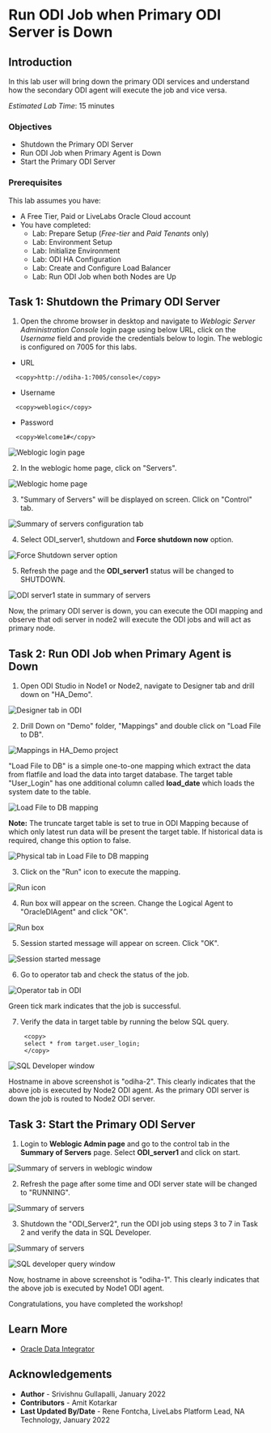 # Run ODI Job when Primary ODI Server is Down

## Introduction
In this lab user will bring down the primary ODI services and understand how the secondary ODI agent will execute the job and vice versa.

*Estimated Lab Time*: 15 minutes

### Objectives
* Shutdown the Primary ODI Server
* Run ODI Job when Primary Agent is Down
* Start the Primary ODI Server

### Prerequisites
This lab assumes you have:
- A Free Tier, Paid or LiveLabs Oracle Cloud account
- You have completed:
    - Lab: Prepare Setup (*Free-tier* and *Paid Tenants* only)
    - Lab: Environment Setup
    - Lab: Initialize Environment
    - Lab: ODI HA Configuration
    - Lab: Create and Configure Load Balancer
    - Lab: Run ODI Job when both Nodes are Up


## Task 1: Shutdown the Primary ODI Server

1) Open the chrome browser in desktop and navigate to *Weblogic Server Administration Console* login page using below URL, click on the *Username* field and provide the credentials below to login. The weblogic is configured on 7005 for this labs.

  - URL

  ```
    <copy>http://odiha-1:7005/console</copy>
  ```  

  - Username

  ```
    <copy>weblogic</copy>
  ```

  - Password

  ```
    <copy>Welcome1#</copy>
  ```

  ![Weblogic login page](images/weblogic-login.png " ")

2) In the weblogic home page, click on "Servers".

  ![Weblogic home page](images/weblogic-home.png " ")

3) "Summary of Servers" will be displayed on screen. Click on "Control" tab.

  ![Summary of servers configuration tab](images/weblogic-server-status.png " ")

4) Select ODI_server1, shutdown and **Force shutdown now** option.

  ![Force Shutdown server option](images/weblogic-odi1-down.png " ")

5) Refresh the page and the **ODI_server1** status will be changed to SHUTDOWN.

  ![ODI server1 state in summary of servers](images/odi1-down-status.png " ")

Now, the primary ODI server is down, you can execute the ODI mapping and observe that odi server in node2 will execute the ODI jobs and will act as primary node.


## Task 2: Run ODI Job when Primary Agent is Down

1) Open ODI Studio in Node1 or Node2, navigate to Designer tab and drill down on "HA_Demo".

  ![Designer tab in ODI](./images/odi-designer-1.png " ")

2) Drill Down on "Demo" folder, "Mappings" and double click on "Load File to DB".

  ![Mappings in HA_Demo project](./images/odi-designer-2.png " ")

   "Load File to DB" is a simple one-to-one mapping which extract the data from flatfile and load the data into target database. The target table "User_Login" has one additional column called **load\_date** which loads the system date to the table.

  ![Load File to DB mapping](./images/odi-designer-3.png " ")

 **Note:** The truncate target table is set to true in ODI Mapping because of which only latest run data will be present the target table. If historical data is required, change this option to false.

   ![Physical tab in Load File to DB mapping](./images/odi-designer-4.png " ")

3) Click on the "Run" icon to execute the mapping.

  ![Run icon](./images/odi-designer-run.png " ")

4) Run box will appear on the screen. Change the Logical Agent to "OracleDIAgent" and click "OK".

  ![Run box](./images/odi-run-box.png " ")

5) Session started message will appear on screen. Click "OK".

  ![Session started message](./images/odi-session-start.png " ")

6) Go to operator tab and check the status of the job.

  ![Operator tab in ODI](./images/odi-operator-1.png " ")

  Green tick mark indicates that the job is successful.

7) Verify the data in target table by running the below SQL query.

   ```
    <copy>
    select * from target.user_login;
    </copy>
   ```
  ![SQL Developer window](./images/sql-developer-3.png " ")
 

  Hostname in above screenshot is "odiha-2". This clearly indicates that the above job is executed by Node2 ODI agent. As the primary ODI server is down the job is routed to Node2 ODI server.


## Task 3: Start the Primary ODI Server

1) Login to **Weblogic Admin page** and go to the control tab in the **Summary of Servers** page. Select **ODI_server1** and click on start.

  ![Summary of servers in weblogic window](./images/weblogic-odi1-start.png " ")

2) Refresh the page after some time and ODI server state will be changed to "RUNNING".

  ![Summary of servers](./images/odi1-start-status.png " ")

3) Shutdown the "ODI_Server2", run the ODI job using steps 3 to 7 in Task 2 and verify the data in SQL Developer.

  ![Summary of servers](./images/odi1-start-status.png " ")

  ![SQL developer query window](./images/sql-developer-4.png " ")

Now, hostname in above screenshot is "odiha-1".  This clearly indicates that the above job is executed by Node1 ODI agent.

Congratulations, you have completed the workshop!

## Learn More
- [Oracle Data Integrator](https://docs.oracle.com/en/middleware/fusion-middleware/data-integrator/index.html)

## Acknowledgements

- **Author** - Srivishnu Gullapalli, January 2022
- **Contributors** - Amit Kotarkar
- **Last Updated By/Date** - Rene Fontcha, LiveLabs Platform Lead, NA Technology, January 2022



